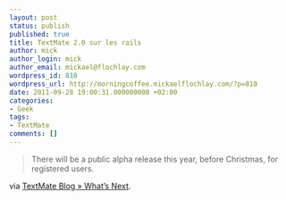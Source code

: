 ```yaml
---
layout: post
status: publish
published: true
title: TextMate 2.0 sur les rails
author: mick
author_login: mick
author_email: mickael@flochlay.com
wordpress_id: 810
wordpress_url: http://morningcoffee.mickaelflochlay.com/?p=810
date: 2011-09-28 19:00:31.000000000 +02:00
categories:
- Geek
tags:
- TextMate
comments: []
---
```

<blockquote>There will be a public alpha release this year, before Christmas, for registered users.</blockquote>
via <a href="http://blog.macromates.com/2011/whats-next/">TextMate Blog » What’s Next</a>.
